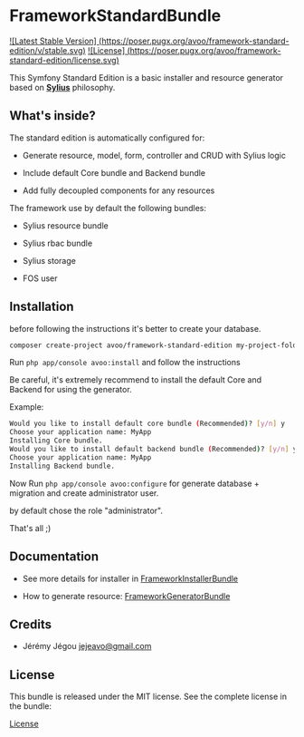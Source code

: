 FrameworkStandardBundle
=======================
[![Latest Stable Version]
(https://poser.pugx.org/avoo/framework-standard-edition/v/stable.svg)](https://packagist.org/packages/avoo/framework-standard-edition)
[![License]
(https://poser.pugx.org/avoo/framework-standard-edition/license.svg)](https://packagist.org/packages/avoo/framework-standard-edition)

This Symfony Standard Edition is a basic installer and resource generator based on [**Sylius**](http://sylius.org) philosophy.

What's inside?
--------------

The standard edition is automatically configured for:

  * Generate resource, model, form, controller and CRUD with Sylius logic
  
  * Include default Core bundle and Backend bundle

  * Add fully decoupled components for any resources


The framework use by default the following bundles:

  * Sylius resource bundle

  * Sylius rbac bundle

  * Sylius storage

  * FOS user


Installation
------------

before following the instructions it's better to create your database.

``` bash
composer create-project avoo/framework-standard-edition my-project-folder
```

Run `php app/console avoo:install` and follow the instructions

Be careful, it's extremely recommend to install the default Core and Backend for using the generator.

Example:

``` bash
Would you like to install default core bundle (Recommended)? [y/n] y 
Choose your application name: MyApp
Installing Core bundle.
Would you like to install default backend bundle (Recommended)? [y/n] y 
Choose your application name: MyApp
Installing Backend bundle.
```

Now Run `php app/console avoo:configure` for generate database + migration and create administrator user.

by default chose the role "administrator".

That's all ;)

Documentation
-------------

* See more details for installer in [FrameworkInstallerBundle](https://github.com/avoo/FrameworkInstallerBundle/blob/master/README.md)

* How to generate resource: [FrameworkGeneratorBundle](https://github.com/avoo/FrameworkGeneratorBundle/blob/master/README.md)

Credits
-------

* Jérémy Jégou <jejeavo@gmail.com>

License
-------

This bundle is released under the MIT license. See the complete license in the bundle:

[License](https://github.com/avoo/FrameworkStandard/blob/master/LICENSE)
